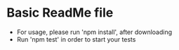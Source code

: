 # Basic ReadMe file 
* For usage, please run 'npm install', after downloading
* Run 'npm test' in order to start your tests